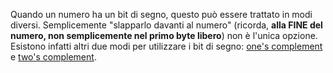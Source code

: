 Quando un numero ha un bit di segno, questo può essere trattato in modi diversi. Semplicemente "slapparlo davanti al numero" (ricorda, __alla FINE del numero, non semplicemente nel primo byte libero__) non è l'unica opzione. Esistono infatti altri due modi per utilizzare i bit di segno:
[one's complement](https://en.wikipedia.org/wiki/Ones%27_complement) e [two's complement](https://en.wikipedia.org/wiki/Two%27s_complement). 


